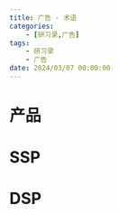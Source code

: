 ```yaml
---
title: 广告 - 术语
categories: 
    - [研习录,广告]
tags:
    - 研习录
    - 广告
date: 2024/03/07 00:00:00
---
```


# 产品

# SSP

# DSP

